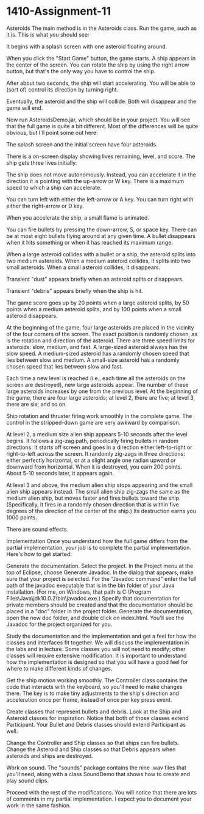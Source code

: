 # 1410-Assignment-11
Asteroids
The main method is in the Asteroids class.  Run the game, such as it is.  This is what you should see:

It begins with a splash screen with one asteroid floating around.

When you click the "Start Game" button, the game starts.  A ship appears in the center of the screen.  You can rotate the ship by using the right arrow button, but that's the only way you have to control the ship.  

After about two seconds, the ship will start accelerating.  You will be able to (sort of) control its direction by turning right.

Eventually, the asteroid and the ship will collide.  Both will disappear and the game will end.
 

Now run AsteroidsDemo.jar, which should be in your project.  You will see that the full game is quite a bit different.  Most of the differences will be quite obvious, but I'll point some out here:

The splash screen and the initial screen have four asteroids.

There is a on-screen display showing lives remaining, level, and score.  The ship gets three lives initially.

The ship does not move autonomously.  Instead, you can accelerate it in the direction it is pointing with the up-arrow or W key.  There is a maximum speed to which a ship can accelerate.

You can turn left with either the left-arrow or A key.  You can turn right with either the right-arrow or D key.

When you accelerate the ship, a small flame is animated.

You can fire bullets by pressing the down-arrow, S, or space key.  There can be at most eight bullets flying around at any given time.  A bullet disappears when it hits something or when it has reached its maximum range.

When a large asteroid collides with a bullet or a ship, the asteroid splits into two medium asteroids.  When a medium asteroid collides, it splits into two small asteroids.  When a small asteroid collides, it disappears.

Transient "dust" appears briefly when an asteroid splits or disappears.

Transient "debris" appears briefly when the ship is hit.

The game score goes up by 20 points when a large asteroid splits, by 50 points when a medium asteroid splits, and by 100 points when a small asteroid disappears.

At the beginning of the game, four large asteroids are placed in the vicinity of the four corners of the screen.  The exact position is randomly chosen, as is the rotation and direction of the asteroid.  There are three speed limits for asteroids: slow, medium, and fast.  A large-sized asteroid always has the slow speed.  A medium-sized asteroid has a randomly chosen speed that lies between slow and medium.  A small-size asteroid has a randomly chosen speed that lies between slow and fast.

Each time a new level is reached (i.e., each time all the asteroids on the screen are destroyed), new large asteroids appear.  The number of these large asteroids increases by one from the previous level.  At the beginning of the game, there are four large asteroids; at level 2, there are five; at level 3, there are six; and so on.

Ship rotation and thruster firing work smoothly in the complete game.  The control in the stripped-down game are very awkward by comparison.

At level 2, a medium size alien ship appears 5-10 seconds after the level begins.  It follows a zig-zag path, periodically firing bullets in random directions.  It starts off screen and goes in a direction either left-to-right or right-to-left across the screen.  It randomly zig-zags in three directions: either perfectly horizontal, or at a slight angle one radian upward or downward from horizontal.  When it is destroyed, you earn 200 points.  About 5-10 seconds later, it appears again.

At level 3 and above, the medium alien ship stops appearing and the small alien ship appears instead.  The small alien ship zig-zags the same as the medium alien ship, but moves faster and fires bullets toward the ship.  (Specifically, it fires in a randomly chosen direction that is within five degrees of the direction of the center of the ship.)  Its destruction earns you 1000 points.

There are sound effects. 

Implementation
Once you understand how the full game differs from the partial implementation, your job is to complete the partial implementation.  Here's how to get started:

Generate the documentation.  Select the project.  In the Project menu at the top of Eclipse, choose Generate Javadoc.  In the dialog that appears, make sure that your project is selected.  For the "Javadoc command" enter the full path of the javadoc executable that is in the bin folder of your Java installation.  (For me, on Windows, that path is C:\Program Files\Java\jdk10.0.2\bin\javadoc.exe.)  Specify that documentation for private members should be created and that the documentation should be placed in a "doc" folder in the project folder.  Generate the documentation, open the new doc folder, and double click on index.html.  You'll see the Javadoc for the project organized for you.

Study the documentation and the implementation and get a feel for how the classes and interfaces fit together.  We will discuss the implementation in the labs and in lecture.  Some classes you will not need to modify; other classes will require extensive modification.  It is important to understand how the implementation is designed so that you will have a good feel for where to make different kinds of changes.  

Get the ship motion working smoothly.  The Controller class contains the code that interacts with the keyboard, so you'll need to make changes there.  The key is to make tiny adjustments to the ship's direction and acceleration once per frame, instead of once per key press event.
 
Create classes that represent bullets and debris.  Look at the  Ship and Asteroid classes for inspiration.  Notice that both of those classes extend Participant.  Your Bullet and Debris classes should extend Participant as well.

Change the Controller and Ship classes so that ships can fire bullets.  Change the Asteroid and Ship classes so that Debris appears when asteroids and ships are destroyed.

Work on sound.  The "sounds" package contains the nine .wav files that you'll  need, along with a class SoundDemo that shows how to create and play sound clips.

Proceed with the rest of the modifications.
You will notice that there are lots of comments in my partial implementation.  I expect you to document your work in the same fashion.
